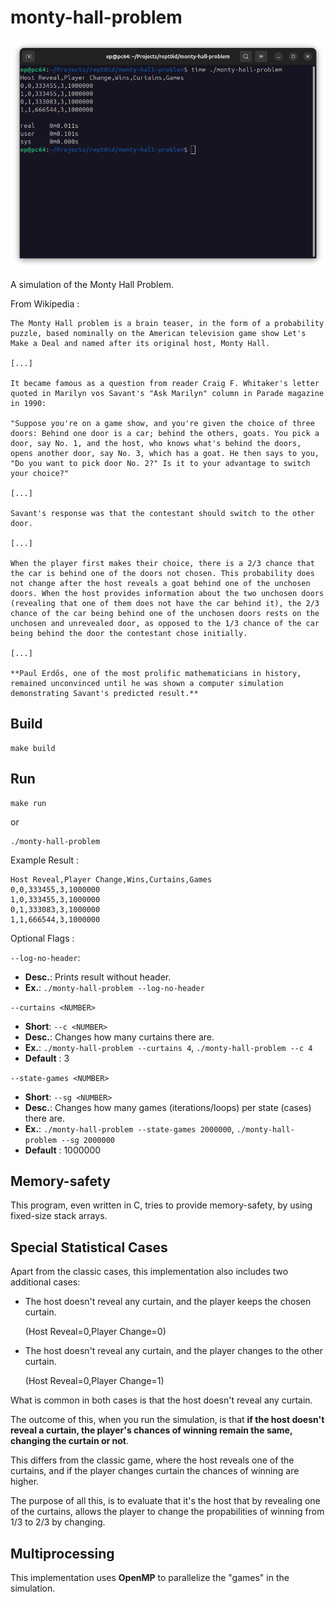 # monty-hall-problem

![](./doc/assets/img/header1-D06M05Y25.png)

A simulation of the Monty Hall Problem.

From Wikipedia :

```
The Monty Hall problem is a brain teaser, in the form of a probability puzzle, based nominally on the American television game show Let's Make a Deal and named after its original host, Monty Hall.

[...]

It became famous as a question from reader Craig F. Whitaker's letter quoted in Marilyn vos Savant's "Ask Marilyn" column in Parade magazine in 1990:

"Suppose you're on a game show, and you're given the choice of three doors: Behind one door is a car; behind the others, goats. You pick a door, say No. 1, and the host, who knows what's behind the doors, opens another door, say No. 3, which has a goat. He then says to you, "Do you want to pick door No. 2?" Is it to your advantage to switch your choice?"

[...]

Savant's response was that the contestant should switch to the other door.

[...]

When the player first makes their choice, there is a ⁠2/3⁠ chance that the car is behind one of the doors not chosen. This probability does not change after the host reveals a goat behind one of the unchosen doors. When the host provides information about the two unchosen doors (revealing that one of them does not have the car behind it), the ⁠2/3⁠ chance of the car being behind one of the unchosen doors rests on the unchosen and unrevealed door, as opposed to the ⁠1/3⁠ chance of the car being behind the door the contestant chose initially.

[...]

**Paul Erdős, one of the most prolific mathematicians in history, remained unconvinced until he was shown a computer simulation demonstrating Savant's predicted result.**
```

## Build

```
make build
```

## Run

```
make run
```

or

```
./monty-hall-problem
```

Example Result :
```
Host Reveal,Player Change,Wins,Curtains,Games
0,0,333455,3,1000000
1,0,333455,3,1000000
0,1,333083,3,1000000
1,1,666544,3,1000000
```

Optional Flags :

`--log-no-header`:
- **Desc.**: Prints result without header.
- **Ex.**: `./monty-hall-problem --log-no-header`

`--curtains <NUMBER>`
- **Short**: `--c <NUMBER>`
- **Desc.**: Changes how many curtains there are.
- **Ex.**: `./monty-hall-problem --curtains 4`, `./monty-hall-problem --c 4`
- **Default** : 3

`--state-games <NUMBER>`
- **Short**: `--sg <NUMBER>`
- **Desc.**: Changes how many games (iterations/loops) per state (cases) there are.
- **Ex.**: `./monty-hall-problem --state-games 2000000`, `./monty-hall-problem --sg 2000000`
- **Default** : 1000000

## Memory-safety

This program, even written in C, tries to provide memory-safety, by using fixed-size stack arrays.

## Special Statistical Cases

Apart from the classic cases, this implementation also includes two additional cases:
- The host doesn't reveal any curtain, and the player keeps the chosen curtain.
  
  (Host Reveal=0,Player Change=0)
  
- The host doesn't reveal any curtain, and the player changes to the other curtain.

  (Host Reveal=0,Player Change=1)

What is common in both cases is that the host doesn't reveal any curtain.

The outcome of this, when you run the simulation, is that **if the host doesn't reveal a curtain, the player's chances of winning remain the same, changing the curtain or not**.

This differs from the classic game, where the host reveals one of the curtains, and if the player changes curtain the chances of winning are higher.

The purpose of all this, is to evaluate that it's the host that by revealing one of the curtains, allows the player to change the propabilities of winning from 1/3 to 2/3 by changing.

## Multiprocessing

This implementation uses **OpenMP** to parallelize the "games" in the simulation.
